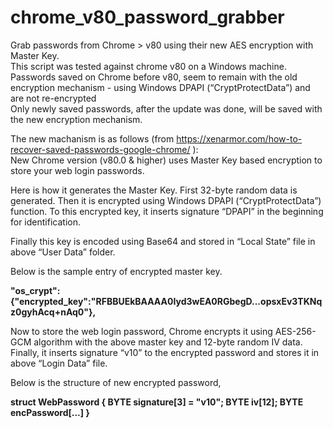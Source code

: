 # chrome_v80_password_grabber
Grab passwords from Chrome > v80 using their new AES encryption with Master Key.\
This script was tested against chrome v80 on a Windows machine.\
Passwords saved on Chrome before v80, seem to remain with the old encryption mechanism - using Windows DPAPI (“CryptProtectData”) and are not re-encrypted\
Only newly saved passwords, after the update was done, will be saved with the new encryption mechanism.

The new machanism is as follows (from https://xenarmor.com/how-to-recover-saved-passwords-google-chrome/ ):\
New Chrome version (v80.0 & higher) uses Master Key based encryption to store your web login passwords.

Here is how it generates the Master Key. First 32-byte random data is generated. Then it is encrypted using Windows DPAPI (“CryptProtectData”) function. To this encrypted key, it inserts signature “DPAPI” in the beginning for identification.

Finally this key is encoded using Base64 and stored in “Local State” file in above “User Data” folder.

Below is the sample entry of encrypted master key.

**"os_crypt":{"encrypted_key":"RFBBUEkBAAAA0Iyd3wEA0RGbegD...opsxEv3TKNqz0gyhAcq+nAq0"},**

Now to store the web login password, Chrome encrypts it using AES-256-GCM algorithm with the above master key and 12-byte random IV data. Finally, it inserts signature “v10” to the encrypted password and stores it in above “Login Data” file.

Below is the structure of new encrypted password,

**struct WebPassword
{
	BYTE signature[3] = "v10";
	BYTE iv[12];
	BYTE encPassword[...] 
}**

